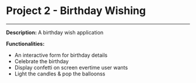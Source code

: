 # Project 2 - Birthday Wishing
---
**Description:**
A birthday wish application

**Functionalities:**
*   An interactive form for birthday details
*   Celebrate the birthday
*   Display confetti on screen evertime user wants
*   Light the candles & pop the balloonss